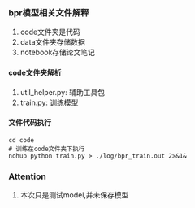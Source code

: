 ### bpr模型相关文件解释
1. code文件夹是代码
2. data文件夹存储数据
3. notebook存储论文笔记

#### code文件夹解析

1. util_helper.py: 辅助工具包
2. train.py: 训练模型


#### 文件代码执行
	cd code
	# 训练在code文件夹下执行
	nohup python train.py > ./log/bpr_train.out 2>&1&
	
### Attention
1. 本次只是测试model,并未保存模型
	